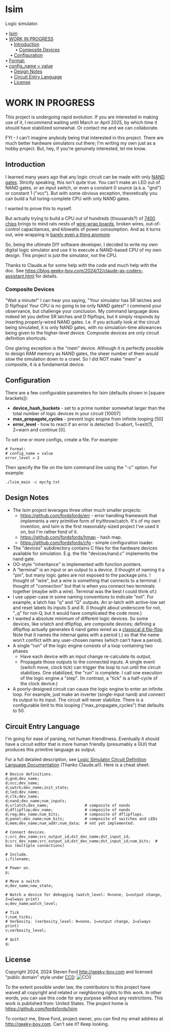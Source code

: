# lsim
Logic simulator.

<!-- mdtoc-start -->
&bull; [lsim](#lsim)  
&bull; [WORK IN PROGRESS](#work-in-progress)  
&nbsp;&nbsp;&nbsp;&nbsp;&bull; [Introduction](#introduction)  
&nbsp;&nbsp;&nbsp;&nbsp;&nbsp;&nbsp;&nbsp;&nbsp;&bull; [Composite Devices](#composite-devices)  
&nbsp;&nbsp;&nbsp;&nbsp;&bull; [Configuration](#configuration)  
&bull; [Format:](#format)  
&bull; [config_name = value](#config_name--value)  
&nbsp;&nbsp;&nbsp;&nbsp;&bull; [Design Notes](#design-notes)  
&nbsp;&nbsp;&nbsp;&nbsp;&bull; [Circuit Entry Language](#circuit-entry-language)  
&nbsp;&nbsp;&nbsp;&nbsp;&bull; [License](#license)  
<!-- TOC created by '../mdtoc/mdtoc.pl README.md' (see https://github.com/fordsfords/mdtoc) -->
<!-- mdtoc-end -->

# WORK IN PROGRESS

This project is undergoing rapid evolution.
If you are interested in making use of it,
I recommend waiting until March or April 2025,
by which time it should have stabilized somewhat.
Or contact me and we can collaborate.

FYI - I can't imagine anybody being that interested in this project.
There are much better hardware simulators out there;
I'm writing my own just as a hobby project.
But, hey, if you're genuinely interested, let me know.

## Introduction

I learned many years ago that any logic circuit can be made with only
[NAND gates](https://en.wikipedia.org/wiki/NAND_gate).
Strictly speaking, this isn't quite true.
You can't make an LED out of NAND gates, or an input switch,
or even a constant 0 source (a.k.a. "gnd") or constant 1 ("vcc").
But with some obvious exception, theoretically you can build a full
turing-complete CPU with only NAND gates.

I wanted to prove this to myself.

But actually trying to build a CPU out of hundreds (thousands?) of
[7400 chips](https://en.wikipedia.org/wiki/7400-series_integrated_circuits)
brings to mind rats nests of
[wire-wrap boards](https://www.edn.com/wp-content/uploads/contenteetimes-images-edn-tales-tales-wrapped-z80-computer-backplane-1977.png),
broken wires, out-of-control capacitances, and kilowatts of power consumption. 
And as it turns out, wire wrapping is
[barely even a thing anymore](https://www.reddit.com/r/electronics/comments/i2mqub/comment/g0apze8/).

So, being the ultimate DIY software developer,
I decided to write my own digital logic simulator and use it to execute a
NAND-based CPU of my own design. This project is just the simulator, not the CPU.

Thanks to Claude.ai for some help with the code and much help with the doc.
See https://blog.geeky-boy.com/2024/12/claude-as-coders-assistant.html for details.

### Composite Devices

"Wait a minute!" I can hear you saying, "Your simulator has SR latches and D flipflops!
Your CPU is no going to be only NAND gates!"
I commend your observance, but challenge your conclusion.
My command language does indeed let you define SR latches and D flipflops,
but it simply responds by inserting properly-wired NAND gates.
I.e. if you actually look at the circuit being simulated, it is only NAND gates,
with no simulation-time allowances being given to the higher-level device.
Composite devices are only circuit definition shortcuts.

One glaring exception is the "mem" device.
Although it is perfectly possible to design RAM memory as NAND gates,
the sheer number of them would slow the simulation down to a crawl.
So I did NOT make "mem" a composite, it is a fundamental device.

## Configuration

There are a few configurable parameters for lsim (defaults shown in [square brackets]):
  * **device_hash_buckets** - set to a prime number somewhat larger than the
  total number of logic devices in your circuit [10007]
  * **max_propagate_cycles** - prevent logic engine from infinite looping [50]
  * **error_level** - how to react if an error is detected: 0=abort, 1=exit(1),
  2=warn and continue [0].

To set one or more configs, create a file. For example:
```
# Format:
# config_name = value
error_level = 2
```

Then specify the file on the lsim command line using the "-c" option. For example:
```
./lsim_main -c mycfg.txt
```

## Design Notes

* The lsim project leverages three other much smaller projects:
  * https://github.com/fordsfords/err - error handling framework that
    implements a very primitive form of try/throw/catch.
    It's of my own invention, and lsim is the first reasonably-sized project I've
    used it on, but I'm rather fond of it.
  * https://github.com/fordsfords/hmap - hash map.
  * https://github.com/fordsfords/cfg - simple configuration loader.
* The "devices" subdirectory contains C files for the hardware devices available
  for simulation. E.g. the file "devices/nand.c" implements the nand gate.
* OO-style "inheritance" is implemented with function pointers.
* A "terminal" is an input or an output to a device.
(I thought of naming it a "pin", but many logic gates are not exposed
to the package pins. I thought of "wire", but a wire is something that connects
to a terminal. I thought of "connection" but that is when you connect two
terminals together (maybe with a wire). Terminal was the best I could think of.)
* I use upper-case in some naming conventions to indicate "not".
For example, a latch has "q" and "Q" outputs.
An sr-latch with active-low set and reset labels its inputs S and R.
(I thought about underscore for not, "_q" for not-Q, but it would have
complicated the code more.)
* I wanted a absolute minimum of different logic devices.
So some devices, like srlatch and dflipflop, are composite devices;
defining a dflipflop actually generates 6 nand gates wired as a
[classical d flip-flop](https://en.wikipedia.org/wiki/Flip-flop_(electronics)#Classical_positive-edge-triggered_D_flip-flop).
Note that it names the internal gates with a period (.) so that the name won't
conflict with any user-chosen names (which can't have a period).
* A single "run" of the logic engine consists of a loop containing two phases
  * Have each device with an input change re-calculate its output,
  * Propagate those outputs to the connected inputs.
  A single event (switch move, clock tick) can trigger the loop to run
until the circuit stabilizes.
One stabilized, the "run" is complete.
I call one execution of the logic engine a "step".
(In contrast, a "tick" is a half-cycle of the clock device.)
* A poorly-designed circuit can cause the logic engine to enter an
infinite loop.
For example, just make an inverter (single-input nand) and connect its
output to its input.
The circuit will never stabilize.
There is a configurable limit to this looping ("max_propagate_cycles")
that defaults to 50.

## Circuit Entry Language

I'm going for ease of parsing, not human friendliness.
Eventually it should have a circuit editor that is more human
friendly (presumably a GUI) that produces this primitive language as output.

For a full detailed description,
see [Logic Simulator Circuit Definition Language Documentation](circuit-language-docs.md) (Thanks Claude.ai!).
Here is a cheat sheet:

````
# Device definitions.
d;gnd;dev_name;
d;vcc;dev_name;
d;swtch;dev_name;init_state;
d;led;dev_name;
d;clk;dev_name;
d;nand;dev_name;num_inputs;
d;srlatch;dev_name;                # composite of nands
d;dflipflop;dev_name;              # composite of nands
d;reg;dev_name;num_bits;           # composite of dflipflops.
d;panel;dev_name;num_bits;         # composite of switches and LEDs
d;mem;dev_name;num_addr;num_data;  # not yet implemented.

# Connect devices.
c;src_dev_name;src_output_id;dst_dev_name;dst_input_id;
b;src_dev_name;src_output_id;dst_dev_name;dst_input_id;num_bits;  # bus (multiple connections)

# Include.
i;filename;

# Power on.
p;

# Move a switch
m;dev_name;new_state;

# Watch a device for debugging (watch_level: 0=none, 1=output change, 2=always print)
w;dev_name;watch_level;

# Tick
t;num_ticks;
# Verbosity. (verbosity_level: 0=none, 1=output change, 2=always print)
v;verbosity_level;

# quit
q;
````

## License

Copyright 2024, 2024 Steven Ford http://geeky-boy.com and licensed
"public domain" style under
[CC0](http://creativecommons.org/publicdomain/zero/1.0/): 
![CC0](https://licensebuttons.net/p/zero/1.0/88x31.png "CC0")

To the extent possible under law, the contributors to this project have
waived all copyright and related or neighboring rights to this work.
In other words, you can use this code for any purpose without any
restrictions.  This work is published from: United States.  The project home
is https://github.com/fordsfords/lsim

To contact me, Steve Ford, project owner, you can find my email address
at http://geeky-boy.com.  Can't see it?  Keep looking.
